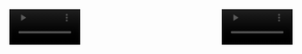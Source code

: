 <div style="display: flex; justify-content: space-between;">
  <video src="https://github.com/VarunaBansod/BharatIntern-Internship/assets/65997106/f2f57210-3181-478f-85d0-1194d2dc4f0c" controls width="25%"></video>
  <video src="https://github.com/VarunaBansod/BharatIntern-Internship/assets/65997106/753b94de-f076-498d-9bc1-d0155db28797" controls width="25%"></video>
</div>


